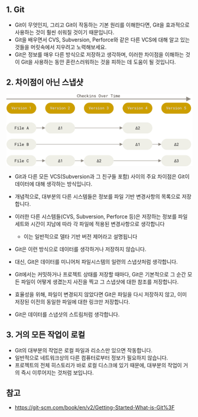 ## 1. Git

- Git이 무엇인지, 그리고 Git이 작동하는 기본 원리를 이해한다면, Git을 효과적으로 사용하는 것이 훨씬 쉬워질 것이기 때문입니다.
- Git을 배우면서 CVS, Subversion, Perforce와 같은 다른 VCS에 대해 알고 있는 것들을 머릿속에서 지우려고 노력해보세요.
- Git은 정보를 매우 다른 방식으로 저장하고 생각하며, 이러한 차이점을 이해하는 것이 Git을 사용하는 동안 혼란스러워하는 것을 피하는 데 도움이 될 것입니다.

## 2. 차이점이 아닌 스냅샷

![img.png](img.png)

- Git과 다른 모든 VCS(Subversion과 그 친구들 포함) 사이의 주요 차이점은 Git이 데이터에 대해 생각하는 방식입니다. 
- 개념적으로, 대부분의 다른 시스템들은 정보를 파일 기반 변경사항의 목록으로 저장합니다. 
- 이러한 다른 시스템들(CVS, Subversion, Perforce 등)은 저장하는 정보를 파일 세트와 시간이 지남에 따라 각 파일에 적용된 변경사항으로 생각합니다
  - 이는 일반적으로 델타 기반 버전 제어라고 설명됩니다

- Git은 이런 방식으로 데이터를 생각하거나 저장하지 않습니다. 
- 대신, Git은 데이터를 미니어처 파일시스템의 일련의 스냅샷처럼 생각합니다. 
- Git에서는 커밋하거나 프로젝트 상태를 저장할 때마다, Git은 기본적으로 그 순간 모든 파일이 어떻게 생겼는지 사진을 찍고 그 스냅샷에 대한 참조를 저장합니다. 
- 효율성을 위해, 파일이 변경되지 않았다면 Git은 파일을 다시 저장하지 않고, 이미 저장된 이전의 동일한 파일에 대한 링크만 저장합니다. 
- Git은 데이터를 스냅샷의 스트림처럼 생각합니다.

## 3. 거의 모든 작업이 로컬

- Git의 대부분의 작업은 로컬 파일과 리소스만 있으면 작동합니다.
- 일반적으로 네트워크상의 다른 컴퓨터로부터 정보가 필요하지 않습니다.
- 프로젝트의 전체 히스토리가 바로 로컬 디스크에 있기 때문에, 대부분의 작업이 거의 즉시 이루어지는 것처럼 보입니다.

## 참고

- https://git-scm.com/book/en/v2/Getting-Started-What-is-Git%3F
